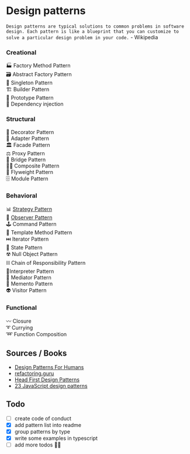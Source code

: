 # Design patterns
`Design patterns are typical solutions to common problems in software design. Each pattern is like a blueprint that you can customize to solve a particular design problem in your code.` - Wikipedia


### Creational
🏭 Factory Method Pattern  
🗃️ Abstract Factory Pattern  
🥇 Singleton Pattern  
🏗️ Builder Pattern  
🤖 Prototype Pattern  
💉 Dependency injection  


### Structural
🎍 Decorator Pattern  
🔌 Adapter Pattern  
🏛️ Facade Pattern  
⚖️ Proxy Pattern  
🌉 Bridge Pattern  
🏳️‍🌈 Composite Pattern  
🦋 Flyweight Pattern  
🗄️ Module Pattern  


### Behavioral
📊 [Strategy Pattern](/examples/strategy)  
🔎 [Observer Pattern](/examples/observer)  
🕹️ Command Pattern  
👥 Template Method Pattern  
⏭️ Iterator Pattern  
🧠 State Pattern  
☢️ Null Object Pattern  
⛓️ Chain of Responsibility Pattern  
💭Interpreter Pattern  
🚦 Mediator Pattern  
📝 Memento Pattern  
👽 Visitor Pattern  

 
### Functional
〰️ Closure  
➰ Currying  
➿ Function Composition  


## Sources / Books
- [Design Patterns For Humans](https://github.com/kamranahmedse/design-patterns-for-humans)
- [refactoring.guru](https://refactoring.guru/design-patterns)
- [Head First Design Patterns](https://www.oreilly.com/library/view/head-first-design/0596007124/)
- [23 JavaScript design patterns](https://boostlog.io/@sonuton/23-javascript-design-patterns-5adb006847018500491f3f7f)


## Todo
- [ ] create code of conduct
- [x] add pattern list into readme
- [x] group patterns by type
- [x] write some examples in typescript
- [ ] add more todos 🤙🏻
